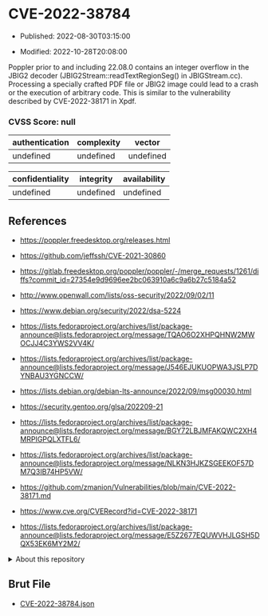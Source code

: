# CVE-2022-38784

- Published: 2022-08-30T03:15:00

- Modified: 2022-10-28T20:08:00

Poppler prior to and including 22.08.0 contains an integer overflow in the JBIG2 decoder (JBIG2Stream::readTextRegionSeg() in JBIGStream.cc). Processing a specially crafted PDF file or JBIG2 image could lead to a crash or the execution of arbitrary code. This is similar to the vulnerability described by CVE-2022-38171 in Xpdf.

### CVSS Score: **null**

| authentication | complexity | vector |
| --- | --- | --- |
| undefined | undefined | undefined |

| confidentiality | integrity | availability |
| --- | --- | --- |
| undefined | undefined | undefined |

## References

* https://poppler.freedesktop.org/releases.html

* https://github.com/jeffssh/CVE-2021-30860

* https://gitlab.freedesktop.org/poppler/poppler/-/merge_requests/1261/diffs?commit_id=27354e9d9696ee2bc063910a6c9a6b27c5184a52

* http://www.openwall.com/lists/oss-security/2022/09/02/11

* https://www.debian.org/security/2022/dsa-5224

* https://lists.fedoraproject.org/archives/list/package-announce@lists.fedoraproject.org/message/TQAO6O2XHPQHNW2MWOCJJ4C3YWS2VV4K/

* https://lists.fedoraproject.org/archives/list/package-announce@lists.fedoraproject.org/message/J546EJUKUOPWA3JSLP7DYNBAU3YGNCCW/

* https://lists.debian.org/debian-lts-announce/2022/09/msg00030.html

* https://security.gentoo.org/glsa/202209-21

* https://lists.fedoraproject.org/archives/list/package-announce@lists.fedoraproject.org/message/BGY72LBJMFAKQWC2XH4MRPIGPQLXTFL6/

* https://lists.fedoraproject.org/archives/list/package-announce@lists.fedoraproject.org/message/NLKN3HJKZSGEEKOF57DM7Q3IB74HP5VW/

* https://github.com/zmanion/Vulnerabilities/blob/main/CVE-2022-38171.md

* https://www.cve.org/CVERecord?id=CVE-2022-38171

* https://lists.fedoraproject.org/archives/list/package-announce@lists.fedoraproject.org/message/E5Z2677EQUWVHJLGSH5DQX53EK6MY2M2/

<details>
<summary>About this repository</summary> 

  This repository is part of the project [Live Hack CVE](https://github.com/Live-Hack-CVE). Main website can be found [www.live-hack.org](https://www.live-hack.org) 
  
  Made by [Sn0wAlice](https://github.com/Sn0wAlice) for the people that care about security and need to have a feed of the latest CVEs. Hope you enjoy it, don't forget to star the repo and follow me on [Twitter](https://twitter.com/Sn0wAlice) and [Github](https://github.com/Sn0wAlice). And that is my [personnal website](https://www.alice-snow.me/)

  - [Home Page](https://github.com/Live-Hack-CVE)
  - [Framework](https://github.com/Live-Hack-CVE/cve-framework)
  - [CVE database](https://github.com/Live-Hack-CVE/full_database)
  - [Changelog](https://github.com/Live-Hack-CVE/Changelog)
</details>

## Brut File

* [CVE-2022-38784.json](https://raw.githubusercontent.com/Live-Hack-CVE/full_database/main/cves/2022/CVE-2022-38784.json)

